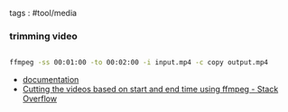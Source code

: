 tags : #tool/media

### trimming video
```sh

ffmpeg -ss 00:01:00 -to 00:02:00 -i input.mp4 -c copy output.mp4

```
-  [documentation](https://trac.ffmpeg.org/wiki/Seeking#Cuttingsmallsections)
- [Cutting the videos based on start and end time using ffmpeg - Stack Overflow](https://stackoverflow.com/questions/18444194/cutting-the-videos-based-on-start-and-end-time-using-ffmpeg)